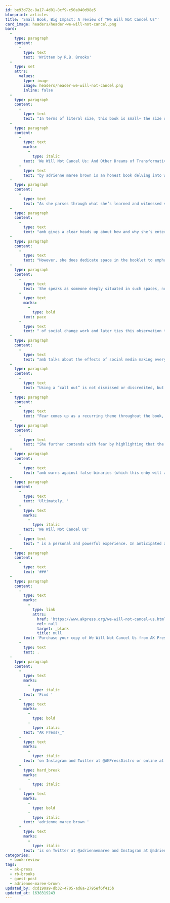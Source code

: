 ```yaml
---
id: be93d72c-8a17-4d01-8cf9-c50a040d98e5
blueprint: articles
title: 'Small Book, Big Impact: A review of "We Will Not Cancel Us"'
card_image: headers/header-we-will-not-cancel.png
bard:
  -
    type: paragraph
    content:
      -
        type: text
        text: 'Written by R.B. Brooks'
  -
    type: set
    attrs:
      values:
        type: image
        image: headers/header-we-will-not-cancel.png
        inline: false
  -
    type: paragraph
    content:
      -
        type: text
        text: "In terms of literal size, this book is small– the size of my hand, and thin– 86 pages long. Readers learn almost right away that this palm-ready publication mirrors the tradition of grassroots organizers circulating pamphlets to spread the word about their causes.\_ But don’t be deceived– this book is heavy, substantial, and one of those books you have to set down every few paragraphs to let out a hefty “whew,” absorb and dig back in once you’re ready."
  -
    type: paragraph
    content:
      -
        type: text
        marks:
          -
            type: italic
        text: 'We Will Not Cancel Us: And Other Dreams of Transformative Justice '
      -
        type: text
        text: "by adrienne maree brown is an honest book delving into what she names as some of her hardest and most frightening reflections on the current state of movement work.\_ This booklet is an extension, and carefully crafted edit, of her July 2020 blog post “Unthinkable Thoughts: Call Out Culture in the Age of COVID-19.”\_"
  -
    type: paragraph
    content:
      -
        type: text
        text: "As she parses through what she’s learned and witnessed since posting the original piece and explains what motivated her to offer it as a booklet in edited form, these “unthinkable thoughts,” explicitly articulated as three key questions that guide the piece, become an invitation to contend with our own of ideas that cause uneasiness and readers will come away grateful (even if begrudgingly) that brown had the audacity to explore them.\_"
  -
    type: paragraph
    content:
      -
        type: text
        text: "amb gives a clear heads up about how and why she’s entering into this series of reflections and admissions. It’s evident that her drive to write this fuller work is rooted in both critique she’s received and her experiences in movement work. Her general tone is not one of convincing or positioning herself as an authorial voice, she emphasizes the collective “we” as she draws readers into her thought process. She doesn’t spend too much time breaking down a lot of introductory information beyond introducing herself to lay a grounding context for how she’s coming into this discussion.\_"
  -
    type: paragraph
    content:
      -
        type: text
        text: "However, she does dedicate space in the booklet to emphasize the necessity of being precise in our language by offering her lens on discerning between instances of abuse, conflict, harm, critique, contradiction, misunderstanding and mistake.\_ She frames being able to make distinctions between these occurrences as a valuable tool for better determining what approaches, questions and actions could be applied depending on the situation and cautions against a growing propensity in movement work to collapse these terms in ways that dilute meaning and creates barriers to addressing them in meaningful ways.\_"
  -
    type: paragraph
    content:
      -
        type: text
        text: 'She speaks as someone deeply situated in such spaces, not as a bystander looking in. She implicates all of us, including herself, as she talks extensively about the '
      -
        type: text
        marks:
          -
            type: bold
        text: pace
      -
        type: text
        text: " of social change work and later ties this observation to a commentary about how that pace then impacts (and in many cases problematizes) expectations about actions after a call out.\_\_"
  -
    type: paragraph
    content:
      -
        type: text
        text: "amb talks about the effects of social media making everything feel urgent and counters this with the idea of “real time” and that it “often includes periods of silence, reflection, growth, space, self-forgiveness, processing with loved ones, rest, and responsibility.”\_ Along this theme of pace, brown insinuates that the instantaneity and heightened urgency offered by social media can often restrict opportunity for deep understanding and clarifying questions to identify specific needs and evaluate for possible processes.\_\_"
  -
    type: paragraph
    content:
      -
        type: text
        text: "Using a “call out” is not dismissed or discredited, but is nestled into amb’s fuller suggestion that it can be used as one tool among a wide arsenal of approaches in the interest of working through conflict, interrupting abuse, and transforming environments that can enable violence.\_ She speaks to the potential of call outs losing their effectiveness when misapplied to instances of conflict or misunderstanding rather than used in an attempt to disrupt and discontinue abuses that were otherwise ignored or persisting.\_ She encourages the idea of being in “generative conflict” by finding other tools to use in various scenarios, otherwise we risk there being no one left to “cancel.”\_"
  -
    type: paragraph
    content:
      -
        type: text
        text: "Fear comes up as a recurring theme throughout the book, starting with a compelling ideation on the intuitive power of “discernment” – what amb explains as a “set of noticings, fears, wisdoms, deductions, and gut tremblings that want to save, or even just improve my life.”\_ She compares this to being frozen, unable to act or acting in unprincipled ways that contradict firmly held values around justice when we are operating under restraints of fear alone.\_\_"
  -
    type: paragraph
    content:
      -
        type: text
        text: "She further contends with fear by highlighting that the instinct to be part of a “public feeding frenzy” is fueled by an anxiety that if we don’t participate, we could be seen as apologists or as uninvested in social change.\_ She says “we are fearful of taking the time to be discerning, because then we may have to recognize that we aren’t as skilled at conflict as we want and need to be, and/or that any of us could be seen as harm-doers.”\_"
  -
    type: paragraph
    content:
      -
        type: text
        text: "amb warns against false binaries (which this enby will always rally behind), insisting that harm-doers and survivors are often the same person and that the emerging principles of transformative justice invite us to hold this reality in mind. amb invokes the principles of emergent strategy in relationship with the central tenets of transformative justice and she deems it necessary to understand that our current structures permit and perpetuate violence that manifest as individualized, small-scale actions and that in order to interrupt these interpersonal harms, we must transform our larger environment by establishing new structures that prevent and disallow violence to be commonplace or acceptable.\_\_"
  -
    type: paragraph
    content:
      -
        type: text
        text: 'Ultimately, '
      -
        type: text
        marks:
          -
            type: italic
        text: 'We Will Not Cancel Us'
      -
        type: text
        text: " is a personal and powerful experience. In anticipated amb fashion, there are infinite questions posed both on the actual pages and inspired by reading through her grapplings.\_ As custom in her work, she also commits to citing and invoking the sources of her learning, embedding the names and teachings of those who have laid groundwork or provided perspective on her consideration of this larger work.\_ This is not a book to be underestimated for its short-length by attempting to rush through it because it will stop you cold in your tracks, draw gasps, and linger with you for infinite days after reading any section."
  -
    type: paragraph
    content:
      -
        type: text
        text: '###'
  -
    type: paragraph
    content:
      -
        type: text
        marks:
          -
            type: link
            attrs:
              href: 'https://www.akpress.org/we-will-not-cancel-us.html'
              rel: null
              target: _blank
              title: null
        text: 'Purchase your copy of We Will Not Cancel Us from AK Press'
      -
        type: text
        text: .
  -
    type: paragraph
    content:
      -
        type: text
        marks:
          -
            type: italic
        text: 'Find '
      -
        type: text
        marks:
          -
            type: bold
          -
            type: italic
        text: "AK Press\_"
      -
        type: text
        marks:
          -
            type: italic
        text: 'on Instagram and Twitter at @AKPressDistro or online at akpress.org'
      -
        type: hard_break
        marks:
          -
            type: italic
      -
        type: text
        marks:
          -
            type: bold
          -
            type: italic
        text: 'adrienne maree brown '
      -
        type: text
        marks:
          -
            type: italic
        text: 'is on Twitter at @adriennemaree and Instagram at @adriennemareebrown'
categories:
  - book-review
tags:
  - ak-press
  - rb-brooks
  - guest-post
  - adrienne-maree-brown
updated_by: dcd190a9-db32-4705-ad6a-2795ef6f415b
updated_at: 1638319243
---
```


